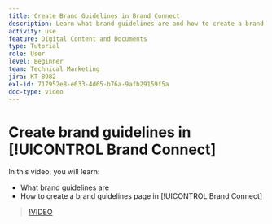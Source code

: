 ```yaml
---
title: Create Brand Guidelines in Brand Connect
description: Learn what brand guidelines are and how to create a brand guidelines page in Brand Connect for [!UICONTROL Workfront DAM].
activity: use
feature: Digital Content and Documents
type: Tutorial
role: User
level: Beginner
team: Technical Marketing
jira: KT-8982
exl-id: 717952e8-e633-4d65-b76a-9afb29159f5a
doc-type: video
---
```

# Create brand guidelines in [!UICONTROL Brand Connect]

In this video, you will learn:

* What brand guidelines are
* How to create a brand guidelines page in [!UICONTROL Brand Connect]

>[!VIDEO](https://video.tv.adobe.com/v/335244/?quality=12&learn=on)
